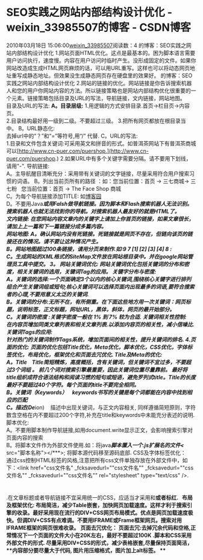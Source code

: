 # SEO实践之网站内部结构设计优化 - weixin_33985507的博客 - CSDN博客
2010年03月18日 15:06:00[weixin_33985507](https://me.csdn.net/weixin_33985507)阅读数：4
的博客：SEO实践之网站内部结构设计优化
1.网站页面HTML优化。这点是最基本的。困为脚本语言需要用户访问执行，速度慢。内容在用户访问时临时产生。没形成固定的文件。如果你网站改造成生成HTML网页麻烦的话，可以用URL重写。这样也可以将动态网页地址重写成静态地址。但效果没生成静态网页存在硬盘里的效果好。
的博客：SEO实践之网站内部结构设计优化
2.网站的链接的优化。网站链接是你告诉搜索机器人和您的用户你网站内容的方法。所以链接策略也是网站内部结构优化很重要的一个元素。链接策略包括目录及URL的写法，导航链接，文内链接，网站地图。  
目录及URL的写法: 
**A。目录层级:**
1.用逻辑的方式安排目录.首页->栏目页->内容页。  
2.目录结构最好用一级到二级。不要超过三级。 
3.把所有网页都放在根目录当中。 
B。URL静态化:  
去掉url中的“？”和“=”等符号,用“/” 代替. 
C。URL的写法:  
1.目录和文件包含关键词:可采用英文和拼音的形式。如普洱茶网站下有普洱茶商城可以[http://www.cn-puer.com/puershop.](http://www.cn-puer.com/puershop.)
2.如果URL中有多个关键字需要分隔。请不要用下划线，请用"-". 
导航链接:  
A。主导航醒目清晰充分：采用带有关键词的文字链接，尽量采用符合用户搜索习惯的词语。 
B。列出当前页所有的路径  ：如：您当前位置：首页 -> 三七商城-> 三七粉   您当前位置：首页 -> The Face Shop 商城  
C。为每个导航链接添加TITLE: 如<a href="[http://www.cnblogs.com](http://www.cn-puer.com/)" target="_blank"  title="博客园">博客园</a>    
D。不要用Java***或用Falsh做导航链接。因为脚本和Flash搜索机器人无法识别。搜索机器人也就无法找到你的导航。对搜索机器人最友好的就是HTML了。  
文内链接: 
在您网站内容文章内的关键字上请加上你首页的链接，如果文章很长，请加上上一篇和下一篇链接分成多篇内容。  
网站地图: 
A。确认网站内没有死链接。死链接就是网页不存在，但链向该页的链接还在的情况。请不要让这种情况产生。  
B。网站地图超过100条链接，请用分页来制作.如:9 7 [1] [2] [3] [4] 8 :  
C。生成网站的XML格式的SiteMap文件放在网站根目录中。并在google网站管理员工具中提交。 
3。 网站关键词优化:  网站关键词优化包括关键词的分布和密度，相关关键词的选用，关键词Tag的应用。 
关键字分布与密度:  
A。关键词的选择:一个页面确定3个以内的核心关键词,围绕核心关键字进行排列组合产生关键词组或短句;核心关键词可以选择页面内出现最多的词语,要符合搜索者的心理,不要用意义太泛的关键词.  
B。关键词的分布:无所不在，有所侧重。在下面这些地方用一次关键词：网页标题，说明标签，正文标题，网址URL，黑体，斜体，网页的最开始部分。  
C。关键词的密度 :关键字密度一般在 1% 到 7% 较为合适. 
关键词相关性控制:  
在内容页增加同类文章列表和相关文章列表.以添加内容页的相关性，减小信噪比. 
关键词Tags的应用:  
针对热门的关键词制作Tags系统，增加页面间的相关性，提升关键词的排名. 
4.页面的优化:  页面的优化包括Title优化，Meta优化，脚本优化，CSS优化，字体标签优化，布局优化，框架优化和页面去冗优化. 
Title及Meta的优化:  
A。Title 
   Title简短精炼，高度概括，含有关键词，但关键词不宜过多，不要超过3个词组 。  前几个词对搜索引擎最重要，因此关键词位置尽量靠前。  最好将title组织成符合语法结构和阅读习惯的短句或短语，避免罗列式title。Title的长度最好不要超过40个字符。每个页面的title不要完全相同。  
B。关键词（Keywords） 
   keywords书写的关键是每个词都能在内容中找到相应的匹配  
C。描述(De***ion) 
   描述中出现关键词，与正文内容相关,  同样遵循简短原则，字符数含空格在内不要超过200个字符,补充在title和keywords中未能充分表述的说明. 
脚本优化:  
A。不要用脚本制作导航链接,如用document.write显示正文，会影响搜索引擎对页面内容的搜索  
B。将脚本文件作为外部文件使用.如：将java***脚本置入一个.js扩展名的文件<***  src="脚本名称"></***>; 将脚本源代码移至源码底部. 
CSS及字体标签优化：  
通过css控制HTML标签的风格,注意把所有css文件单独存放在外部文件中，如下：<link href="css文件名"  _fcksavedurl=""css文件名"" _fcksavedurl=""css文件名"" _fcksavedurl=""css文件名""  rel="stylesheet" type="text/css" />.  
<H1></H1><b></b>.在文章标题或者导航链接不宜采用统一的CSS，应适当才采用<H>和<b>或者标红.    
布局及框架优化:  
布局简洁，减少Table嵌套，加快网页加载速度。这样才利于搜索引擎的收录。最好采用现在流行的DIV+CSS网页布局模式。优点是网页加载速度极快。但调DIV+CSS有点难调。不要用IFRAME或Frame框架网页。搜索对用IFRAME框架的网页很难收录。  
页面去冗优化： 
页面去冗:去掉冗余代码和空格,正常情况下一个页面的文件大小在20K左右，最好不要超过100K  .脚本和CSS采用外部文件的形式. 
尽量采用DIV+CSS的形式，减少表格嵌套,尽量保持页面简洁，**内容部分要尽量大于代码,  图片用压缩格式，图片加上alt标签。 **
